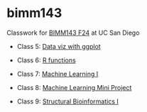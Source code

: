 # bimm143
Classwork for [BIMM143 F24](https://bioboot.github.io/bimm143_F24/) at UC San Diego

- Class 5: [Data viz with ggplot](https://github.com/ACRAMESH123/bimm143/blob/main/Class%205/class05.pdf)

- Class 6: [R functions](https://github.com/ACRAMESH123/bimm143/blob/main/Class%2006/Class-6-code.pdf)

- Class 7: [Machine Learning I](https://github.com/ACRAMESH123/bimm143/blob/main/Class%207%20-%20Machine%20Learning%20I/Class7.pdf)

- Class 8: [Machine Learning Mini Project](https://github.com/ACRAMESH123/bimm143/blob/main/Class%208%20-%20Machine%20Learning%20Mini%20Project/Machine-Learning-Breast-Cancer-Data.pdf)

- Class 9: [Structural Bioinformatics I](https://github.com/ACRAMESH123/bimm143/blob/main/Class%209%20-%20Structural%20Bioinformatics%20I/Class%209_%20Structural%20Bioinformatics%20pt%201.pdf)

